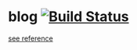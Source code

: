 # blog [![Build Status](https://travis-ci.org/IrinaRozhnovskaya/blog.svg?branch=master)](https://travis-ci.org/IrinaRozhnovskaya/blog)

[see reference](https://irinarozhnovskaya.github.io/blog/#developer-guide)

